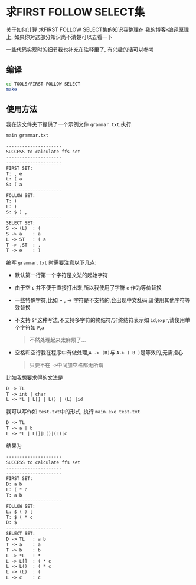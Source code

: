 # 求FIRST FOLLOW SELECT集

关于如何计算 求FIRST FOLLOW SELECT集的知识我整理在 [我的博客-编译原理](https://luzhixing12345.github.io/tags/%E7%BC%96%E8%AF%91%E5%8E%9F%E7%90%86/)上, 如果你对这部分知识尚不清楚可以去看一下

一些代码实现时的细节我也补充在注释里了, 有兴趣的话可以参考

## 编译

```bash
cd TOOLS/FIRST-FOLLOW-SELECT
make
```

## 使用方法

我在该文件夹下提供了一个示例文件 `grammar.txt`,执行

```bash
main grammar.txt
```

```txt
---------------------
SUCCESS to calculate ffs set
---------------------
---------------------
FIRST SET: 
T: , e 
L: ( a 
S: ( a 
---------------------
FOLLOW SET: 
T: ) 
L: ) 
S: $ ) , 
---------------------
SELECT SET: 
S -> (L)  : ( 
S -> a    : a 
L -> ST   : ( a 
T -> ,ST  : ,
T -> e    : )
```

编写 `grammar.txt` 时需要注意以下几点:

- 默认第一行第一个字符是文法的起始字符
- 由于空 $\epsilon$ 并不便于直接打出来,所以我使用了字符 `e` 作为等价替换
- 一些特殊字符,比如 $\neg$ , $\rightarrow$ 字符是不支持的,会出现中文乱码,请使用其他字符等效替换

- 不支持 `S'`这种写法,不支持多字符的终结符/非终结符表示如 `id`,`expr`,请使用单个字符如 `P`,`a`

  > 不然处理起来太麻烦了...
  
- 空格和空行我在程序中有做处理,`A -> (B)`与 `A-> ( B )`是等效的,无需担心

  > 只要不在 `->`中间加空格都无所谓

比如我想要求得的文法是

```txt
D -> TL
T -> int | char
L -> *L | L[] | L() | (L) |id
```

我可以写作如 `test.txt`中的形式, 执行 `main.exe test.txt`

```txt
D -> TL
T -> a | b
L -> *L | L[]|L()|(L)|c
```

结果为

```txt
---------------------
SUCCESS to calculate ffs set
---------------------
---------------------
FIRST SET:
D: a b
L: ( * c
T: a b
---------------------
FOLLOW SET:
L: $ ( ) [
T: $ ( * c
D: $
---------------------
SELECT SET:
D -> TL   : a b
T -> a    : a
T -> b    : b
L -> *L   : *
L -> L[]  : ( * c
L -> L()  : ( * c 
L -> (L)  : (
L -> c    : c
```
